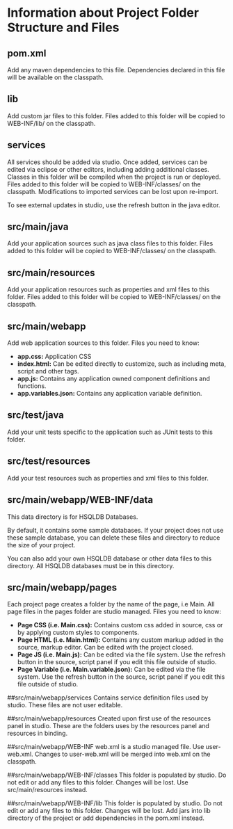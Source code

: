 # Information about Project Folder Structure and Files

## pom.xml
   Add any maven dependencies to this file. Dependencies declared in this file will be available on the classpath.

## lib
   Add custom jar files to this folder. Files added to this folder will be copied to WEB-INF/lib/ on the classpath.

## services
   All services should be added via studio. Once added, services can be edited via eclipse or other editors, including adding additional classes. 
   Classes in this folder will be compiled when the project is run or deployed.
   Files added to this folder will be copied to WEB-INF/classes/ on the classpath.
   Modifications to imported services can be lost upon re-import.

   To see external updates in studio, use the refresh button in the java editor.
 
## src/main/java
   Add your application sources such as java class files to this folder. 
   Files added to this folder will be copied to WEB-INF/classes/ on the classpath.
  
## src/main/resources
   Add your application resources such as properties and xml files to this folder. 
   Files added to this folder will be copied to WEB-INF/classes/ on the classpath.

## src/main/webapp
   Add web application sources to this folder.
   Files you need to know:
   - **app.css:** Application CSS
   - **index.html:** Can be edited directly to customize, such as including meta, script and other tags.
   - **app.js:** Contains any application owned component definitions and functions.
   - **app.variables.json:** Contains any application variable definition.

## src/test/java
   Add your unit tests specific to the application such as JUnit tests to this folder.

## src/test/resources
   Add your test resources such as properties and xml files to this folder.

## src/main/webapp/WEB-INF/data
   This data directory is for HSQLDB Databases.
  
   By default, it contains some sample databases.
   If your project does not use these sample database, you can delete these files and directory to reduce the size of your project.

   You can also add your own HSQLDB database or other data files to this directory. All HSQLDB databases must be in this directory.

## src/main/webapp/pages
   Each project page creates a folder by the name of the page, i.e Main. 
  All page files in the pages folder are studio managed. 
  Files you need to know:
  - **Page CSS (i.e. Main.css):** Contains custom css added in source, css or by applying custom styles to components.
  - **Page HTML (i.e. Main.html):** Contains any custom markup added in the source, markup editor. Can be edited with the project closed.
  - **Page JS (i.e. Main.js):** Can be edited via the file system. Use the refresh button in the source, script panel if you edit this file outside of studio.
  - **Page Variable (i.e. Main.variable.json):** Can be edited via the file system. Use the refresh button in the source, script panel if you edit this file outside of studio.

##src/main/webapp/services
  Contains service definition files used by studio. These files are not user editable. 

##src/main/webapp/resources
  Created upon first use of the resources panel in studio. These are the folders uses by the resources panel and resources in binding. 

##src/main/webapp/WEB-INF
  web.xml is a studio managed file. Use user-web.xml. Changes to user-web.xml will be merged into web.xml on the classpath.

##src/main/webapp/WEB-INF/classes
  This folder is populated by studio. Do not edit or add any files to this folder. Changes will be lost. Use src/main/resources instead.

##src/main/webapp/WEB-INF/lib
  This folder is populated by studio. Do not edit or add any files to this folder. Changes will be lost. Add jars into lib directory of the project or add dependencies in the pom.xml instead.
